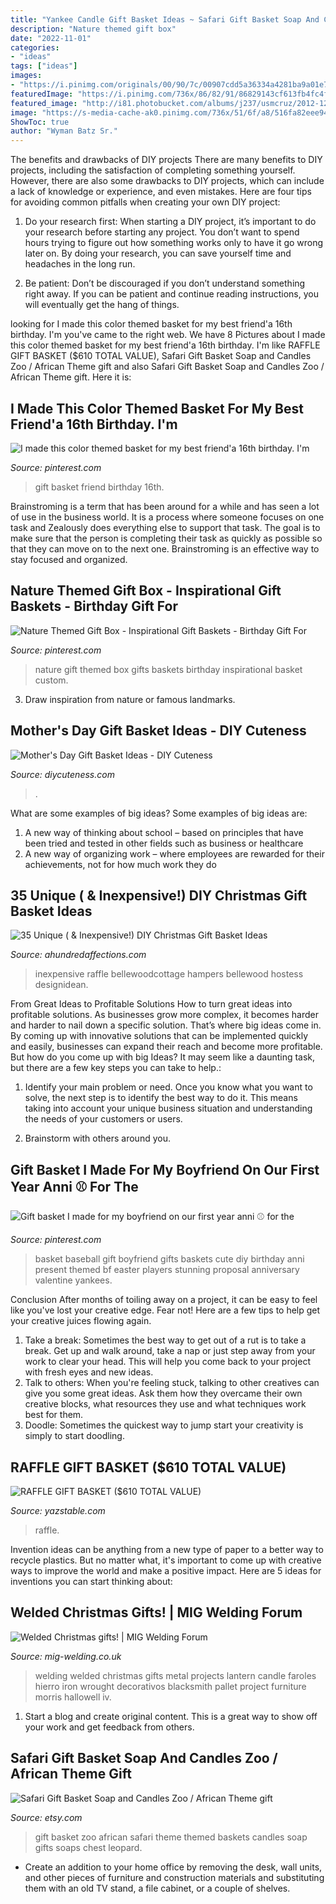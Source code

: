 ```yaml
---
title: "Yankee Candle Gift Basket Ideas ~ Safari Gift Basket Soap And Candles Zoo / African Theme Gift"
description: "Nature themed gift box"
date: "2022-11-01"
categories:
- "ideas"
tags: ["ideas"]
images:
- "https://i.pinimg.com/originals/00/90/7c/00907cdd5a36334a4281ba9a01e7b646.jpg"
featuredImage: "https://i.pinimg.com/736x/86/82/91/86829143cf613fb4fc4fa6fcab7b792a.jpg"
featured_image: "http://i81.photobucket.com/albums/j237/usmcruz/2012-12-25_12-15-03_210.jpg"
image: "https://s-media-cache-ak0.pinimg.com/736x/51/6f/a8/516fa82eee944d3966b89ae0cc60c242.jpg"
ShowToc: true
author: "Wyman Batz Sr."
---
```



The benefits and drawbacks of DIY projects
There are many benefits to DIY projects, including the satisfaction of completing something yourself. However, there are also some drawbacks to DIY projects, which can include a lack of knowledge or experience, and even mistakes. Here are four tips for avoiding common pitfalls when creating your own DIY project:
1. Do your research first: When starting a DIY project, it’s important to do your research before starting any project. You don’t want to spend hours trying to figure out how something works only to have it go wrong later on. By doing your research, you can save yourself time and headaches in the long run.

2. Be patient: Don’t be discouraged if you don’t understand something right away. If you can be patient and continue reading instructions, you will eventually get the hang of things.

	

		
looking for I made this color themed basket for my best friend&#039;a 16th birthday. I&#039;m you've came to the right web. We have 8 Pictures about I made this color themed basket for my best friend&#039;a 16th birthday. I&#039;m like RAFFLE GIFT BASKET ($610 TOTAL VALUE), Safari Gift Basket Soap and Candles Zoo / African Theme gift and also Safari Gift Basket Soap and Candles Zoo / African Theme gift. Here it is:
		
    
## I Made This Color Themed Basket For My Best Friend&#039;a 16th Birthday. I&#039;m

<img loading=lazy src="https://s-media-cache-ak0.pinimg.com/736x/51/6f/a8/516fa82eee944d3966b89ae0cc60c242.jpg" onerror="this.onerror=null;this.src='https://tse1.mm.bing.net/th?id=OIP.OctPHiONc9CGL8i3J5KkzwHaNJ&amp;pid=15.1';" alt="I made this color themed basket for my best friend&#039;a 16th birthday. I&#039;m">

_Source: pinterest.com_

>gift basket friend birthday 16th. 

	

Brainstroming is a term that has been around for a while and has seen a lot of use in the business world. It is a process where someone focuses on one task and Zealously does everything else to support that task. The goal is to make sure that the person is completing their task as quickly as possible so that they can move on to the next one. Brainstroming is an effective way to stay focused and organized.

    
## Nature Themed Gift Box - Inspirational Gift Baskets - Birthday Gift For

<img loading=lazy src="https://i.pinimg.com/736x/86/82/91/86829143cf613fb4fc4fa6fcab7b792a.jpg" onerror="this.onerror=null;this.src='https://tse1.mm.bing.net/th?id=OIP.GsvBHNUha3EYoDhlJ7K1yQHaLG&amp;pid=15.1';" alt="Nature Themed Gift Box - Inspirational Gift Baskets - Birthday Gift For">

_Source: pinterest.com_

>nature gift themed box gifts baskets birthday inspirational basket custom. 

	

3. Draw inspiration from nature or famous landmarks.

    
## Mother&#039;s Day Gift Basket Ideas - DIY Cuteness

<img loading=lazy src="https://diycuteness.com/wp-content/uploads/2019/01/Blue-Themed.jpg" onerror="this.onerror=null;this.src='https://tse1.mm.bing.net/th?id=OIP.ETbd4l_MHG3u0Oe3qLOhcwHaJm&amp;pid=15.1';" alt="Mother&#039;s Day Gift Basket Ideas - DIY Cuteness">

_Source: diycuteness.com_

>. 

	

What are some examples of big ideas?
Some examples of big ideas are: 
1. A new way of thinking about school – based on principles that have been tried and tested in other fields such as business or healthcare
2. A new way of organizing work – where employees are rewarded for their achievements, not for how much work they do

    
## 35 Unique ( &amp; Inexpensive!) DIY Christmas Gift Basket Ideas

<img loading=lazy src="https://ahundredaffections.com/wp-content/uploads/2020/08/IMG_0704-735x1103.jpg" onerror="this.onerror=null;this.src='https://tse1.mm.bing.net/th?id=OIP.gGPngUUhB3SUI9TGvWCSCwHaLH&amp;pid=15.1';" alt="35 Unique ( &amp; Inexpensive!) DIY Christmas Gift Basket Ideas">

_Source: ahundredaffections.com_

>inexpensive raffle bellewoodcottage hampers bellewood hostess designidean. 

	

From Great Ideas to Profitable Solutions
How to turn great ideas into profitable solutions. As businesses grow more complex, it becomes harder and harder to nail down a specific solution. That’s where big ideas come in. By coming up with innovative solutions that can be implemented quickly and easily, businesses can expand their reach and become more profitable.
But how do you come up with big Ideas? It may seem like a daunting task, but there are a few key steps you can take to help.:

1) Identify your main problem or need. Once you know what you want to solve, the next step is to identify the best way to do it. This means taking into account your unique business situation and understanding the needs of your customers or users.

2) Brainstorm with others around you.

    
## Gift Basket I Made For My Boyfriend On Our First Year Anni ⚾️ For The

<img loading=lazy src="https://i.pinimg.com/originals/00/90/7c/00907cdd5a36334a4281ba9a01e7b646.jpg" onerror="this.onerror=null;this.src='https://tse1.mm.bing.net/th?id=OIP.QfMsrQqmv-jgCmfqSFrSFQHaJ4&amp;pid=15.1';" alt="Gift basket I made for my boyfriend on our first year anni ⚾️ for the">

_Source: pinterest.com_

>basket baseball gift boyfriend gifts baskets cute diy birthday anni present themed bf easter players stunning proposal anniversary valentine yankees. 

	

Conclusion
After months of toiling away on a project, it can be easy to feel like you've lost your creative edge. Fear not! Here are a few tips to help get your creative juices flowing again.
1. Take a break: Sometimes the best way to get out of a rut is to take a break. Get up and walk around, take a nap or just step away from your work to clear your head. This will help you come back to your project with fresh eyes and new ideas.
2. Talk to others: When you're feeling stuck, talking to other creatives can give you some great ideas. Ask them how they overcame their own creative blocks, what resources they use and what techniques work best for them.
3. Doodle: Sometimes the quickest way to jump start your creativity is simply to start doodling.

    
## RAFFLE GIFT BASKET ($610 TOTAL VALUE)

<img loading=lazy src="https://s3.amazonaws.com/images.ecwid.com/images/19584301/1839114425.jpg" onerror="this.onerror=null;this.src='https://tse2.mm.bing.net/th?id=OIP.V9yUGKMX-jug8-xiXJG5kQHaJ4&amp;pid=15.1';" alt="RAFFLE GIFT BASKET ($610 TOTAL VALUE)">

_Source: yazstable.com_

>raffle. 

	

Invention ideas can be anything from a new type of paper to a better way to recycle plastics. But no matter what, it's important to come up with creative ways to improve the world and make a positive impact. Here are 5 ideas for inventions you can start thinking about: 

    
## Welded Christmas Gifts! | MIG Welding Forum

<img loading=lazy src="http://i81.photobucket.com/albums/j237/usmcruz/2012-12-25_12-15-03_210.jpg" onerror="this.onerror=null;this.src='https://tse3.mm.bing.net/th?id=OIP.g28gADoqfmb3V12WOzPlXAAAAA&amp;pid=15.1';" alt="Welded Christmas gifts! | MIG Welding Forum">

_Source: mig-welding.co.uk_

>welding welded christmas gifts metal projects lantern candle faroles hierro iron wrought decorativos blacksmith pallet project furniture morris hallowell iv. 

	

1. Start a blog and create original content. This is a great way to show off your work and get feedback from others.

    
## Safari Gift Basket Soap And Candles Zoo / African Theme Gift

<img loading=lazy src="https://img1.etsystatic.com/014/0/6867428/il_fullxfull.451122987_5q7h.jpg" onerror="this.onerror=null;this.src='https://tse4.mm.bing.net/th?id=OIP.XFuGGsFSlF5HB47M6o5GRgHaF-&amp;pid=15.1';" alt="Safari Gift Basket Soap and Candles Zoo / African Theme gift">

_Source: etsy.com_

>gift basket zoo african safari theme themed baskets candles soap gifts soaps chest leopard. 

	

- Create an addition to your home office by removing the desk, wall units, and other pieces of furniture and construction materials and substituting them with an old TV stand, a file cabinet, or a couple of shelves.

